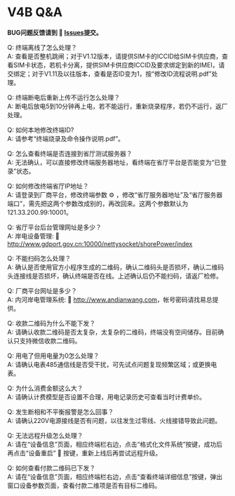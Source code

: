 # V4B Q&A
**BUG问题反馈请到 :link: [Issues](https://github.com/Simon-Leung/V4B/issues)提交。**

Q: 终端离线了怎么处理？  
A: 查看是否整机跳闸；对于V1.12版本，请提供SIM卡的ICCID给SIM卡供应商，查看SIM卡状态，若机卡分离，提供SIM卡供应商ICCID及要求绑定到新的IMEI，请交绑定；对于V1.11及以往版本，查看是否ID变为1，按“修改ID流程说明.pdf”处理。

Q: 终端断电后重新上传不运行怎么处理？  
A: 断电后放电5到10分钟再上电，若不能运行，重新烧录程序，若仍不运行，返厂处理。

Q: 如何本地修改终端ID?  
A: 请参考“终端烧录及命令操作说明.pdf”。

Q: 怎么查看终端是否连接到省厅测试服务器？  
A: 无法确认，可以直接修改终端服务器地址，看终端在省厅平台是否能变为“已登录”状态。

Q: 如何修改终端省厅IP地址？  
A: 请登录到厂商平台，修改终端参数 :gear: ，修改“省厅服务器地址”及“省厅服务器端口”，需先把这两个参数改成别的，再改回来。这两个参数默认为121.33.200.99:10001。

Q: 省厅平台后台管理网址是多少？  
A: 岸电设备管理: :link: <http://www.gdport.gov.cn:10000/nettysocket/shorePower/index>

Q: 不能扫码怎么处理？  
A: 确认是否使用官方小程序生成的二维码，确认二维码头是否损坏，确认二维码头连接线是否损坏，确认终端是否在线。上述确认后仍不能扫码，请返厂检修。

Q: 厂商平台网址是多少？  
A: 内河岸电管理系统: :link: <http://www.andianwang.com>，帐号密码请找易总提供。

Q: 收款二维码为什么不能下发？  
A: 请确认收款二维码是否太复杂，太复杂的二维码，终端没有空间储存。目前确认只支持微信收款二维码。

Q: 用电了但用电量为0怎么处理？  
A: 请确认电表485通信线是否受干扰，可先试点问题复现频繁区域；或更换电表。

Q: 为什么消费金额这么大？  
A: 请确认计费模型是否设置不合理，用电记录历史可查看当时计费单价。

Q: 发生断相和不平衡报警是怎么回事？  
A: 请确认220V电源接线是否有问题，以往发生过零线、火线接错导致此问题。

Q: 无法远程升级怎么处理？  
A: 请在“设备信息”页面，相应终端栏右边，点击“格式化文件系统”按键，成功后再点击“设备重启” :arrows_counterclockwise: 按键，重新上线后再尝试远程升级。

Q: 如何查看付款二维码已下发？  
A: 请在“设备信息”页面，相应终端栏右边，点击“查看终端详细信息”按键，弹出窗口设备参数页面，查看付款二维项是否有目标二维码。
